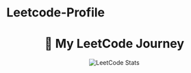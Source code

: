# Leetcode-Profile
<h1 align="center">🚀 My LeetCode Journey</h1>

<p align="center">
  <img src="https://leetcard.jacoblin.cool/Karthikeyen_kuppusamy?ext=contest&theme=dark&animation=true" alt="LeetCode Stats" />
</p>

